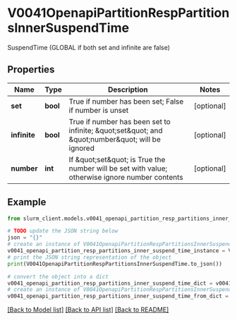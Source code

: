 # V0041OpenapiPartitionRespPartitionsInnerSuspendTime

SuspendTime (GLOBAL if both set and infinite are false)

## Properties

Name | Type | Description | Notes
------------ | ------------- | ------------- | -------------
**set** | **bool** | True if number has been set; False if number is unset | [optional] 
**infinite** | **bool** | True if number has been set to infinite; \&quot;set\&quot; and \&quot;number\&quot; will be ignored | [optional] 
**number** | **int** | If \&quot;set\&quot; is True the number will be set with value; otherwise ignore number contents | [optional] 

## Example

```python
from slurm_client.models.v0041_openapi_partition_resp_partitions_inner_suspend_time import V0041OpenapiPartitionRespPartitionsInnerSuspendTime

# TODO update the JSON string below
json = "{}"
# create an instance of V0041OpenapiPartitionRespPartitionsInnerSuspendTime from a JSON string
v0041_openapi_partition_resp_partitions_inner_suspend_time_instance = V0041OpenapiPartitionRespPartitionsInnerSuspendTime.from_json(json)
# print the JSON string representation of the object
print(V0041OpenapiPartitionRespPartitionsInnerSuspendTime.to_json())

# convert the object into a dict
v0041_openapi_partition_resp_partitions_inner_suspend_time_dict = v0041_openapi_partition_resp_partitions_inner_suspend_time_instance.to_dict()
# create an instance of V0041OpenapiPartitionRespPartitionsInnerSuspendTime from a dict
v0041_openapi_partition_resp_partitions_inner_suspend_time_from_dict = V0041OpenapiPartitionRespPartitionsInnerSuspendTime.from_dict(v0041_openapi_partition_resp_partitions_inner_suspend_time_dict)
```
[[Back to Model list]](../README.md#documentation-for-models) [[Back to API list]](../README.md#documentation-for-api-endpoints) [[Back to README]](../README.md)


